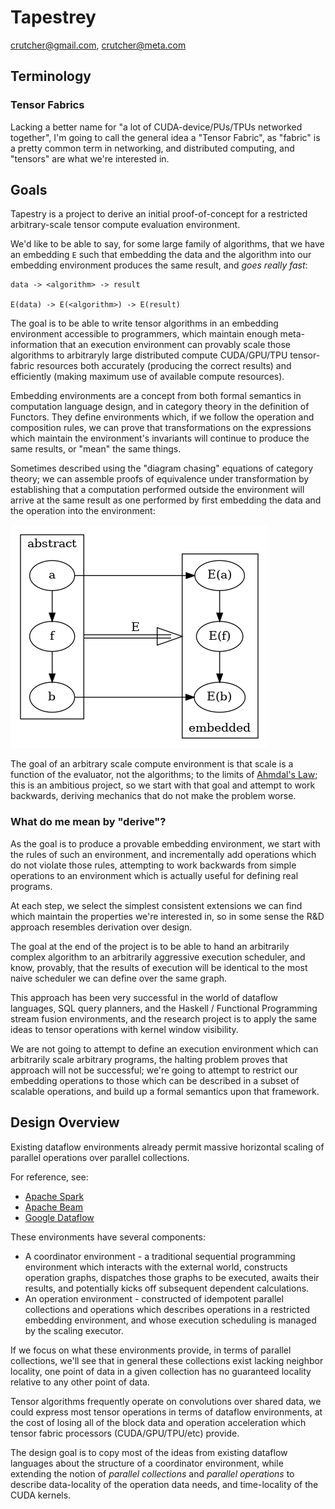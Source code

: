 # Tapestrey
crutcher@gmail.com, crutcher@meta.com

## Terminology

### Tensor Fabrics

Lacking a better name for "a lot of CUDA-device/PUs/TPUs networked together",
I'm going to call the general idea a "Tensor Fabric", as "fabric" is a pretty
common term in networking, and distributed computing, and "tensors" are what
we're interested in.

## Goals
Tapestry is a project to derive an initial proof-of-concept for a restricted
arbitrary-scale tensor compute evaluation environment.


We'd like to be able to say, for some large family of algorithms,
that we have an embedding `E` such that embedding the data and the algorithm
into our embedding environment produces the same result, and *goes really fast*:

    data -> <algorithm> -> result

    E(data) -> E(<algorithm>) -> E(result)

The goal is to be able to write tensor algorithms in an embedding environment
accessible to programmers, which maintain enough meta-information that an execution
environment can provably scale those algorithms to arbitraryly large distributed
compute CUDA/GPU/TPU tensor-fabric resources both accurately (producing the correct
results) and efficiently (making maximum use of available compute resources).

Embedding environments are a concept from both formal semantics in computation
language design, and in category theory in the definition of Functors. They define
environments which, if we follow the operation and composition rules, we can prove
that transformations on the expressions which maintain the environment's invariants
will continue to produce the same results, or "mean" the same things.

Sometimes described using the "diagram chasing" equations of category theory;
we can assemble proofs of equivalence under transformation by establishing
that a computation performed outside the environment will arrive at the same
result as one performed by first embedding the data and the operation into the
environment:

![functor](media/graphs/functor.dot.png)

The goal of an arbitrary scale compute environment is that scale is a function
of the evaluator, not the algorithms; to the limits of
[Ahmdal's Law](https://en.wikipedia.org/wiki/Amdahl%27s_law); this is an ambitious
project, so we start with that goal and attempt to work backwards, deriving
mechanics that do not make the problem worse.

### What do me mean by "derive"?
As the goal is to produce a provable embedding environment, we start with the
rules of such an environment, and incrementally add operations which do not
violate those rules, attempting to work backwards from simple operations
to an environment which is actually useful for defining real programs.

At each step, we select the simplest consistent extensions we can find
which maintain the properties we're interested in, so in some sense the
R&D approach resembles derivation over design.

The goal at the end of the project is to be able to hand an arbitrarily
complex algorithm to an arbitrarily aggressive execution scheduler, and
know, provably, that the results of execution will be identical to the
most naive scheduler we can define over the same graph.

This approach has been very successful in the world of dataflow languages,
SQL query planners, and the Haskell / Functional Programming stream
fusion environments, and the research project is to apply the same ideas
to tensor operations with kernel window visibility.

We are not going to attempt to define an execution environment which can arbitrarily
scale arbitrary programs, the halting problem proves that approach will not be successful;
we're going to attempt to restrict our embedding operations to those which can
be described in a subset of scalable operations, and build up a formal semantics
upon that framework.


## Design Overview

Existing dataflow environments already permit massive horizontal scaling of
parallel operations over parallel collections.

For reference, see:
  * [Apache Spark](https://github.com/apache/spark)
  * [Apache Beam](https://beam.apache.org/)
  * [Google Dataflow](https://cloud.google.com/dataflow)

These environments have several components:
  * A coordinator environment - a traditional sequential programming environment
    which interacts with the external world, constructs operation graphs, dispatches 
    those graphs to be executed, awaits their results, and potentially kicks off 
    subsequent dependent calculations.
  * An operation environment - constructed of idempotent parallel collections and operations
    which describes operations in a restricted embedding environment, and whose
    execution scheduling is managed by the scaling executor.

If we focus on what these environments provide, in terms of parallel collections,
we'll see that in general these collections exist lacking neighbor locality,
one point of data in a given collection has no guaranteed locality relative
to any other point of data.

Tensor algorithms frequently operate on convolutions over shared data, we could
express most tensor operations in terms of dataflow environments, at the cost
of losing all of the block data and operation acceleration which tensor fabric
processors (CUDA/GPU/TPU/etc) provide.

The design goal is to copy most of the ideas from existing dataflow languages
about the structure of a coordinator environment, while extending the notion
of *parallel collections* and *parallel operations* to describe data-locality
of the operation data needs, and time-locality of the CUDA kernels.